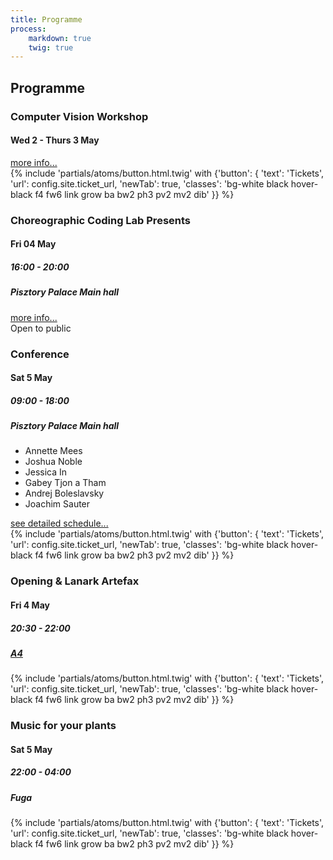 ```yaml
---
title: Programme
process:
    markdown: true
    twig: true
---
```

<h2>Programme</h2>

<section class="fullwidth cf w-100 tl tc-ns mt4-ns">
    <div class="mw24rem dib v-top w-100 w-30-ns">
        <article class="pa3 bgi-radialgrad tl b--black bw2">
            <div class="lh-title">
                <h3 class="f2 f1-ns ma0">
                    Computer Vision Workshop
                </h3>
                <h4 class="tr f3 f2-ns ma0 mt2 mt0-ns">
                    Wed 2 - Thurs 3 May
                </h4>
                <div class="dt w-100 mt1 f6 f5-l">
                    <div class="dtc">
                        <span class="mv0 b">
                            <a href="/workshops/computer-vision">more info...</a>
                        </span>
                    </div>
                    <div class="dtc tr">
                        {% include 'partials/atoms/button.html.twig' with {'button': {
                            'text': 'Tickets',
                            'url': config.site.ticket_url,
                            'newTab': true,
                            'classes': 'bg-white black hover-black f4 fw6 link grow ba bw2 ph3 pv2 mv2 dib'
                        }} %}
                    </div>
                </div>
            </div>
        </article>
        <article class="pa3 bgi-radialgrad tl b--black bw2">
            <div>
                <h3 class="f2 f1-ns lh-title ma0">
                    Choreographic Coding Lab Presents
                </h3>
                <h4 class="tr f3 f2-ns ma0 mt2 mt0-ns">
                    Fri 04 May
                </h4>
                <h5 class="tr f4 f3-ns ma0">
                    16:00 - 20:00
                </h5>
                <h5 class="tr f4 f3-ns ma0">
                    Pisztory Palace Main hall
                </h5>
            </div>
            <div class="dt w-100 mt1 f6 f5-l">
              <div class="dtc">
                <span class="mv0 b"><a href="/workshops/cclx">more info...</a></span>
              </div>
              <div class="dtc tr">
                <span class="mv0 bg-white pa1 b">Open to public</span>
              </div>
            </div>
        </article>
    </div>
    <div class="mw24rem dib v-top w-100 w-34-ns">
        <article class="mh-1-ns relative top--2-ns pa3 mv2 bgi-radialgrad tl b--black bw2">
            <div>
                <h3 class="f1 lh-title ma0 f4rem">
                    Conference
                </h3>
                <div class="tr">
                    <h4 class="f3 f2-ns ma0 mt2 mt0-ns">
                        Sat 5 May
                    </h4>
                    <h5 class="f4 f3-ns ma0">
                        09:00 - 18:00
                    </h5>
                    <h5 class="f4 f3-ns ma0">
                        Pisztory Palace Main hall
                    </h5>
                </div>
            </div>
            <div class="f4 f3-l fw6 mt5 mt2-ns">
                <ul class="list pa0 mb0 mt3">
                    <li>Annette Mees</li>
                    <li>Joshua Noble</li>
                    <li>Jessica In</li>
                    <li>Gabey Tjon a Tham</li>
                    <li>Andrej Boleslavsky</li>
                    <li>Joachim Sauter</li>
                </ul>
                <div class="dt w-100 mt1 f6 f5-l">
                    <div class="dtc">
                        <span class="mv0 b"><a class="" href="/programme">see detailed schedule...</a></span>
                    </div>
                    <div class="dtc tr">
                        {% include 'partials/atoms/button.html.twig' with {'button': {
                            'text': 'Tickets',
                            'url': config.site.ticket_url,
                            'newTab': true,
                            'classes': 'bg-white black hover-black f4 fw6 link grow ba bw2 ph3 pv2 mv2 dib'
                        }} %}
                    </div>
                </div>
            </div>
        </article>
    </div>
    <div class="mw24rem dib w-100 w-30-ns">
        <article class="pa3 bgi-radialgrad tl b--black bw2">
            <div class="lh-title">
                <h3 class="f2 f1-ns ma0">
                    Opening & Lanark Artefax
                </h3>
                <div class="tr">
                    <h4 class="f3 f2-ns ma0 mt2 mt0-ns">
                        Fri 4 May
                    </h4>
                    <h5 class="f4 f3-ns ma0">
                        20:30 - 22:00
                    </h5>
                    <h5 class="f4 f3-ns ma0">
                        <a href="http://www.a4.sk/">A4</a>
                    </h5>
                </div>
                <div class="dt w-100 mt1 f6 f5-l">
                    <div class="dtc">
                    </div>
                    <div class="dtc tr">
                        {% include 'partials/atoms/button.html.twig' with {'button': {
                            'text': 'Tickets',
                            'url': config.site.ticket_url,
                            'newTab': true,
                            'classes': 'bg-white black hover-black f4 fw6 link grow ba bw2 ph3 pv2 mv2 dib'
                        }} %}
                    </div>
                </div>
            </div>
            <div class="dt mt1 f6 f5-l">
              <div class="dtc">
              </div>
            </div>
        </article>
        <article class="pa3 bgi-radialgrad tl b--black bw2">
            <div class="lh-title">
                <h3 class="f2 f1-ns ma0">
                    Music for your plants
                </h3>
                <div class="tr">
                    <h4 class="f3 f2-ns ma0 mt2 mt0-ns">
                        Sat 5 May
                    </h4>
                    <h5 class="f4 f3-ns ma0">
                        22:00 - 04:00
                    </h5>
                    <h5 class="f4 f3-ns ma0">
                        Fuga
                    </h5>
                </div>
                <div class="dt w-100 mt1 f6 f5-l">
                    <div class="dtc">
                        <span class="mv0 b">
                        </span>
                    </div>
                    <div class="dtc tr">
                        {% include 'partials/atoms/button.html.twig' with {'button': {
                            'text': 'Tickets',
                            'url': config.site.ticket_url,
                            'newTab': true,
                            'classes': 'bg-white black hover-black f4 fw6 link grow ba bw2 ph3 pv2 mv2 dib'
                        }} %}
                    </div>
                </div>
            </div>
            <div class="dt mt1 f6 f5-l">
              <div class="dtc">
              </div>
            </div>
        </article>
    </div>
</section>